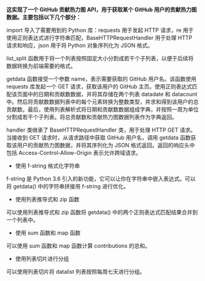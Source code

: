 **这实现了一个 GitHub 贡献热力图 API，用于获取某个 GitHub 用户的贡献热力图数据。主要包括以下几个部分：**

import 导入了需要用到的 Python 库：requests 用于发起 HTTP 请求，re 用于使用正则表达式进行字符串匹配，BaseHTTPRequestHandler 用于处理 HTTP 请求和响应，json 用于将 Python 对象序列化为 JSON 格式。

list_split 函数用于将一个列表按照固定大小分割成若干个子列表，以便于后续将数据转换为前端需要的格式。

getdata 函数接受一个参数 name，表示需要获取的 GitHub 用户名。该函数使用 requests 库发起一个 GET 请求，获取该用户的 GitHub 主页。使用正则表达式匹配该页面中的日期和贡献数数据，并将其存储在两个列表 datadate 和 datacount 中。然后将贡献数数据列表中的每个元素转换为整数类型，并求和得到该用户的总贡献数。最后，使用列表解析式将日期和贡献数数据组成字典，并按照一周为单位分割成若干个子列表。将总贡献数和贡献热力图数据列表作为字典返回。

handler 类继承了 BaseHTTPRequestHandler 类，用于处理 HTTP GET 请求。当接收到 GET 请求时，从请求路径中获取 GitHub 用户名，调用 getdata 函数获取该用户的贡献热力图数据，并将其序列化为 JSON 格式返回。返回的响应头中包括 Access-Control-Allow-Origin 表示允许跨域请求。


* 使用 f-string 格式化字符串
  
f-string 是 Python 3.6 引入的新功能，它可以让你在字符串中嵌入表达式。可以将 getdata() 中的字符串拼接用 f-string 进行优化。


* 使用列表推导式和 zip 函数
  
可以使用列表推导式和 zip 函数将 getdata() 中的两个正则表达式匹配结果合并到一个列表中。

* 使用 sum 函数和 map 函数
  
可以使用 sum 函数和 map 函数计算 contributions 的总和。

* 使用列表切片进行分组
  
可以使用列表切片将 datalist 列表按照每周七天进行分组。
